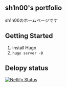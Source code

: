 ## sh1n00's portfolio
sh1n00のホームページです

## Getting Started
1. install Hugo
2. `hugo server -D`

## Delopy status
[![Netlify Status](https://api.netlify.com/api/v1/badges/a2465602-2af9-4487-a4a0-4f6aa249296c/deploy-status)](https://app.netlify.com/sites/sh1n00-blog/deploys)
